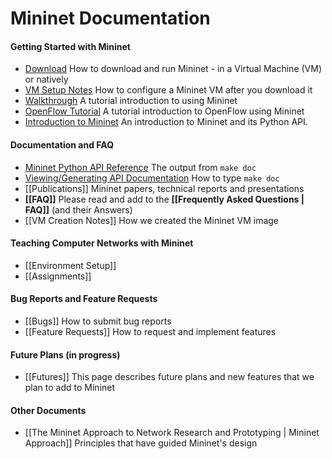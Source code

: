 Mininet Documentation
============

#### Getting Started with Mininet
* [Download](http://mininet.github.com/download) How to download and run Mininet - in a Virtual Machine (VM) or natively
* [VM Setup Notes](http://mininet.github.com/vm-setup-notes) How to configure a Mininet VM after you download it
* [Walkthrough](http://mininet.github.com/walkthrough) A tutorial introduction to using Mininet
* [OpenFlow Tutorial](http://www.openflow.org/wk/index.php/OpenFlow_Tutorial) A tutorial introduction to OpenFlow using Mininet
* [Introduction to Mininet](Introduction-to-Mininet) An introduction to Mininet and its Python API.

#### Documentation and FAQ
* [Mininet Python API Reference](http://mininet.github.com/api/hierarchy.html) The output from `make doc`
* [Viewing/Generating API Documentation](Mininet-API-Documentation) How to type `make doc`
* [[Publications]] Mininet papers, technical reports and presentations
* **[[FAQ]]** Please read and add to the **[[Frequently Asked Questions | FAQ]]** (and their Answers)
* [[VM Creation Notes]] How we created the Mininet VM image

#### Teaching Computer Networks with Mininet
* [[Environment Setup]]
* [[Assignments]]

#### Bug Reports and Feature Requests
* [[Bugs]] How to submit bug reports
* [[Feature Requests]] How to request and implement features

#### Future Plans (in progress)
* [[Futures]] This page describes future plans and new features that we plan to add to Mininet

<!-- comment this out since it's obsolete
* [Release Plan](Release-Plan) Planning and task lists for Mininet releases
-->

#### Other Documents

* [[The Mininet Approach to Network Research and Prototyping | Mininet Approach]] Principles that have guided Mininet's design
